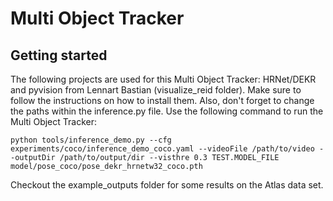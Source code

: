 # Multi Object Tracker

## Getting started

The following projects are used for this Multi Object Tracker: HRNet/DEKR and pyvision from Lennart Bastian (visualize_reid folder). Make sure to follow the instructions on how to install them. Also, don't forget to change the paths within the inference.py file. Use the following command to run the Multi Object Tracker:

```
python tools/inference_demo.py --cfg experiments/coco/inference_demo_coco.yaml --videoFile /path/to/video --outputDir /path/to/output/dir --visthre 0.3 TEST.MODEL_FILE model/pose_coco/pose_dekr_hrnetw32_coco.pth
```

Checkout the example_outputs folder for some results on the Atlas data set.

